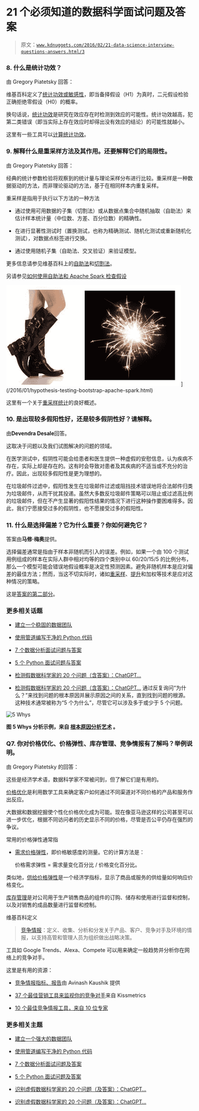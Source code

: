# 21 个必须知道的数据科学面试问题及答案

> 原文：[`www.kdnuggets.com/2016/02/21-data-science-interview-questions-answers.html/3`](https://www.kdnuggets.com/2016/02/21-data-science-interview-questions-answers.html/3)

### 8\. 什么是统计功效？

由 Gregory Piatetsky 回答：

维基百科定义了[统计功效或敏感性](https://en.wikipedia.org/wiki/Statistical_power)，即当备择假设（H1）为真时，二元假设检验正确拒绝零假设（H0）的概率。

换句话说，[统计功效](http://effectsizefaq.com/2010/05/31/what-is-statistical-power/)是研究在效应存在时检测到效应的可能性。统计功效越高，犯第二类错误（即当实际上存在效应时却得出没有效应的结论）的可能性就越小。

这里有一些工具可以[计算统计功效](https://www.dssresearch.com/KnowledgeCenter/toolkitcalculators/statisticalpowercalculators.aspx)。

### 9\. 解释什么是重采样方法及其作用。还要解释它们的局限性。

由 Gregory Piatetsky 回答：

经典的统计参数检验将观察到的统计量与理论采样分布进行比较。重采样是一种数据驱动的方法，而非理论驱动的方法，基于在相同样本内重复采样。

重采样是指用于执行以下方法的一种方法

+   通过使用可用数据的子集（切割法）或从数据点集合中随机抽取（自助法）来估计样本统计量（中位数、方差、百分位数）的精确性。

+   在进行显著性测试时（置换测试，也称为精确测试、随机化测试或重新随机化测试），对数据点标签进行交换。

+   通过使用随机子集（自助法、交叉验证）来验证模型。

更多信息请参见维基百科上的[自助法](https://en.wikipedia.org/wiki/Bootstrapping_(statistics))和[切割法](https://en.wikipedia.org/wiki/Jackknife_(statistics))。

另请参见[如何使用自助法和 Apache Spark 检查假设](https://en.wikipedia.org/wiki/Bootstrapping_(statistics))

![自助法与 Spark](img/dc7c46df22358d12bdd13546d79a8881.png)](/2016/01/hypothesis-testing-bootstrap-apache-spark.html)

这里有一个关于[重采样统计](http://userwww.sfsu.edu/efc/classes/biol710/boots/rs-boots.htm)的良好概述。

### 10\. 是出现较多假阳性好，还是较多假阴性好？请解释。

由**Devendra Desale**回答。

这取决于问题以及我们试图解决的问题的领域。

在医学测试中，假阴性可能会给患者和医生提供一种虚假的安慰信息，认为疾病不存在，实际上却是存在的。这有时会导致对患者及其疾病的不适当或不充分的治疗。因此，出现较多假阳性是更为理想的。

在垃圾邮件过滤中，假阳性发生在垃圾邮件过滤或阻挡技术错误地将合法邮件归类为垃圾邮件，从而干扰其投递。虽然大多数反垃圾邮件策略可以阻止或过滤高比例的垃圾邮件，但在不产生显著的假阳性结果的情况下进行这种操作要困难得多。因此，我们宁愿接受过多的假阴性，也不愿接受过多的假阳性。

### 11. 什么是选择偏差？它为什么重要？你如何避免它？

答案由**马修·梅奥**提供。

选择偏差通常是指由于样本非随机而引入的误差。例如，如果一个由 100 个测试用例组成的样本在实际人群中相对均等的四个类别中以 60/20/15/5 的比例分布，那么一个模型可能会错误地假设概率是决定性预测因素。避免非随机样本是应对偏差的最佳方法；然而，当这不切实际时，诸如[重采样](https://en.wikipedia.org/wiki/Resampling_(statistics))、[提升](https://en.wikipedia.org/wiki/Boosting_(machine_learning))和加权等技术是应对这种情况的策略。

这是[答案的第二部分](https://www.kdnuggets.com/2016/02/21-data-science-interview-questions-answers-part2.html)。

### 更多相关话题

+   [建立一个稳固的数据团队](https://www.kdnuggets.com/2021/12/build-solid-data-team.html)

+   [使用管道编写干净的 Python 代码](https://www.kdnuggets.com/2021/12/write-clean-python-code-pipes.html)

+   [7 个数据分析面试问题与答案](https://www.kdnuggets.com/2022/09/7-data-analytics-interview-questions-answers.html)

+   [5 个 Python 面试问题与答案](https://www.kdnuggets.com/2022/09/5-python-interview-questions-answers.html)

+   [检测假数据科学家的 20 个问题（含答案）：ChatGPT…](https://www.kdnuggets.com/2023/01/20-questions-detect-fake-data-scientists-chatgpt-1.html)

+   [检测假数据科学家的 20 个问题（含答案）：ChatGPT…](https://www.kdnuggets.com/2023/02/20-questions-detect-fake-data-scientists-chatgpt-2.html)
通过反复询问“为什么？”来找到问题的根本原因并展示原因之间的关系，直到找到问题的根源。这种技术通常被称为“5 个为什么”，尽管它可以涉及多于或少于 5 个问题。

![5 Whys](img/4acc58e7ea72ac641ad9a044ed8b7408.png)

**图 5 Whys 分析示例，来自 [根本原因分析艺术](http://asq.org/quality-progress/2015/02/back-to-basics/the-art-of-root-cause-analysis.html) 。**

### Q7. 你对价格优化、价格弹性、库存管理、竞争情报有了解吗？举例说明。

由 Gregory Piatetsky 的回答：

这些是经济学术语，数据科学家不常被问到，但了解它们是有用的。

[价格优化](https://en.wikipedia.org/wiki/Price_optimization)是利用数学工具来确定客户如何通过不同渠道对不同价格的产品和服务作出反应。

大数据和数据挖掘使个性化价格优化成为可能。现在像亚马逊这样的公司甚至可以进一步优化，根据不同访问者的历史显示不同的价格，尽管是否公平仍存在强烈的争议。

常用的价格弹性通常指

+   [需求价格弹性](https://en.wikipedia.org/wiki/Price_elasticity_of_demand)，即价格敏感度的测量。它的计算方法是：

    价格需求弹性 = 需求量变化百分比 / 价格变化百分比。

类似地，[供给价格弹性](https://en.wikipedia.org/wiki/Price_elasticity_of_supply)是一个经济学指标，显示了商品或服务的供给量如何响应价格变化。

[库存管理](http://www.investopedia.com/terms/i/inventory-management.asp)是对公司用于生产销售商品的组件的订购、储存和使用进行监督和控制，以及对销售的成品数量进行监督和控制。

维基百科定义

> [竞争情报](https://en.wikipedia.org/wiki/Competitive_intelligence)：定义、收集、分析和分发关于产品、客户、竞争对手及环境的情报，以支持高管和管理人员为组织做出战略决策。

工具如 Google Trends、Alexa、Compete 可以用来确定一般趋势并分析你在网络上的竞争对手。

这里是有用的资源：

+   [竞争情报指标、报告](http://www.kaushik.net/avinash/competitive-intelligence-analysis-tools-metrics-reports-techniques/)由 Avinash Kaushik 提供

+   [37 个最佳营销工具来监视你的竞争对手](https://blog.kissmetrics.com/james-bond-of-the-web/)来自 Kissmetrics

+   [10 个最佳竞争情报工具，来自 10 位专家](http://barnraisersllc.com/2014/10/10-best-competitive-intelligence-tools-10-experts/)

### 更多相关主题

+   [建立一个强大的数据团队](https://www.kdnuggets.com/2021/12/build-solid-data-team.html)

+   [使用管道编写干净的 Python 代码](https://www.kdnuggets.com/2021/12/write-clean-python-code-pipes.html)

+   [7 个数据分析面试问题及答案](https://www.kdnuggets.com/2022/09/7-data-analytics-interview-questions-answers.html)

+   [5 个 Python 面试问题及答案](https://www.kdnuggets.com/2022/09/5-python-interview-questions-answers.html)

+   [识别虚假数据科学家的 20 个问题（及答案）：ChatGPT…](https://www.kdnuggets.com/2023/01/20-questions-detect-fake-data-scientists-chatgpt-1.html)

+   [识别虚假数据科学家的 20 个问题（及答案）：ChatGPT…](https://www.kdnuggets.com/2023/02/20-questions-detect-fake-data-scientists-chatgpt-2.html)
